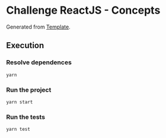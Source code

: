 # Challenge ReactJS - Concepts

Generated from [Template](https://github.com/Rocketseat/bootcamp-gostack-desafios/tree/master/desafio-conceitos-reactjs).

## Execution

### Resolve dependences

```
yarn
```

### Run the project

```
yarn start
```

### Run the tests

```
yarn test
```
